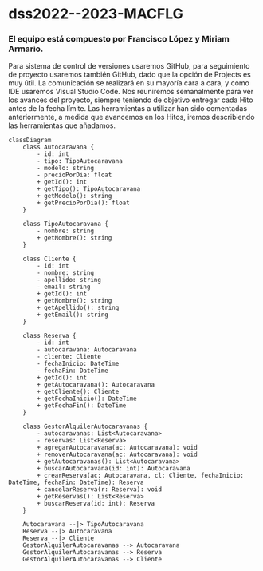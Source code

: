 # dss2022--2023-MACFLG

### El equipo está compuesto por Francisco López y Miriam Armario.
Para sistema de control de versiones usaremos GitHub, para seguimiento de proyecto usaremos también GitHub, dado que la opción de Projects es muy útil. La comunicación se realizará en su mayoría cara a cara, y como IDE usaremos Visual Studio Code.
Nos reuniremos semanalmente para ver los avances del proyecto, siempre teniendo de objetivo entregar cada Hito antes de la fecha límite. Las herramientas a utilizar han sido comentadas anteriormente, a medida que avancemos en los Hitos, iremos describiendo las herramientas que añadamos.

```mermaid
classDiagram
    class Autocaravana {
        - id: int
        - tipo: TipoAutocaravana
        - modelo: string
        - precioPorDia: float
        + getId(): int
        + getTipo(): TipoAutocaravana
        + getModelo(): string
        + getPrecioPorDia(): float
    }

    class TipoAutocaravana {
        - nombre: string
        + getNombre(): string
    }

    class Cliente {
        - id: int
        - nombre: string
        - apellido: string
        - email: string
        + getId(): int
        + getNombre(): string
        + getApellido(): string
        + getEmail(): string
    }

    class Reserva {
        - id: int
        - autocaravana: Autocaravana
        - cliente: Cliente
        - fechaInicio: DateTime
        - fechaFin: DateTime
        + getId(): int
        + getAutocaravana(): Autocaravana
        + getCliente(): Cliente
        + getFechaInicio(): DateTime
        + getFechaFin(): DateTime
    }

    class GestorAlquilerAutocaravanas {
        - autocaravanas: List<Autocaravana>
        - reservas: List<Reserva>
        + agregarAutocaravana(ac: Autocaravana): void
        + removerAutocaravana(ac: Autocaravana): void
        + getAutocaravanas(): List<Autocaravana>
        + buscarAutocaravana(id: int): Autocaravana
        + crearReserva(ac: Autocaravana, cl: Cliente, fechaInicio: DateTime, fechaFin: DateTime): Reserva
        + cancelarReserva(r: Reserva): void
        + getReservas(): List<Reserva>
        + buscarReserva(id: int): Reserva
    }

    Autocaravana --|> TipoAutocaravana
    Reserva --|> Autocaravana
    Reserva --|> Cliente
    GestorAlquilerAutocaravanas --> Autocaravana
    GestorAlquilerAutocaravanas --> Reserva
    GestorAlquilerAutocaravanas --> Cliente
```
